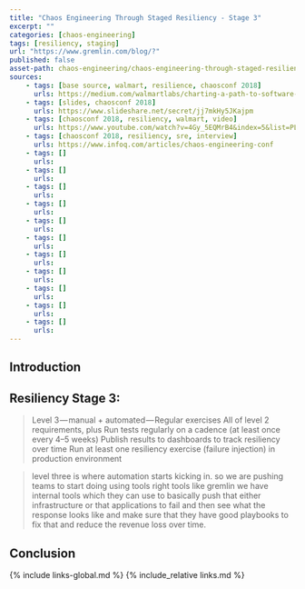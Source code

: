 ```yaml
---
title: "Chaos Engineering Through Staged Resiliency - Stage 3"
excerpt: ""
categories: [chaos-engineering]
tags: [resiliency, staging]
url: "https://www.gremlin.com/blog/?"
published: false
asset-path: chaos-engineering/chaos-engineering-through-staged-resiliency/stage-3
sources:
    - tags: [base source, walmart, resilience, chaosconf 2018]
      urls: https://medium.com/walmartlabs/charting-a-path-to-software-resiliency-38148d956f4a
    - tags: [slides, chaosconf 2018]
      urls: https://www.slideshare.net/secret/jj7mkHy5JKajpm
    - tags: [chaosconf 2018, resiliency, walmart, video]
      urls: https://www.youtube.com/watch?v=4Gy_5EQMrB4&index=5&list=PLLIx5ktghjqKtZdfDDyuJrlhC-ICfhVAN&t=0s
    - tags: [chaosconf 2018, resiliency, sre, interview]
      urls: https://www.infoq.com/articles/chaos-engineering-conf
    - tags: []
      urls: 
    - tags: []
      urls: 
    - tags: []
      urls: 
    - tags: []
      urls: 
    - tags: []
      urls: 
    - tags: []
      urls: 
    - tags: []
      urls: 
    - tags: []
      urls: 
    - tags: []
      urls: 
    - tags: []
      urls: 
    - tags: []
      urls:   
---
```


## Introduction

## Resiliency Stage 3: 

> Level 3 — manual + automated — Regular exercises
> All of level 2 requirements, plus
> Run tests regularly on a cadence (at least once every 4–5 weeks)
> Publish results to dashboards to track resiliency over time
> Run at least one resiliency exercise (failure injection) in production environment

> level three is where automation starts kicking in. so we are pushing teams to start doing using tools right tools like gremlin we have internal tools which they can use to basically push that either infrastructure or that applications to fail and then see what the response looks like and make sure that they have good playbooks to fix that and reduce the revenue loss over time.

## Conclusion

{% include          links-global.md %}
{% include_relative links.md %}